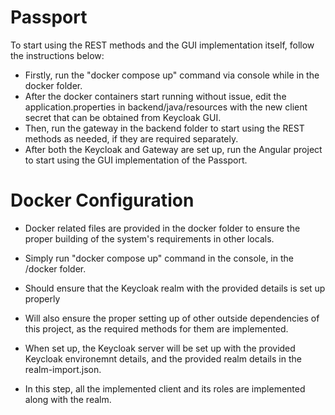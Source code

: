 # Passport 

To start using the REST methods and the GUI implementation itself, follow the instructions below:
- Firstly, run the "docker compose up" command via console while in the docker folder.
- After the docker containers start running without issue, edit the application.properties in backend/java/resources with the new client secret that can be obtained from Keycloak GUI.
- Then, run the gateway in the backend folder to start using the REST methods as needed, if they are required separately.
- After both the Keycloak and Gateway are set up, run the Angular project to start using the GUI implementation of the Passport.
# Docker Configuration

- Docker related files are provided in the docker folder to ensure the proper building of the system's requirements in other locals.
- Simply run "docker compose up" command in the console, in the /docker folder.
- Should ensure that the Keycloak realm with the provided details is set up properly
- Will also ensure the proper setting up of other outside dependencies of this project, as the required methods for them are implemented.

- When set up, the Keycloak server will be set up with the provided Keycloak environemnt details, and the provided realm details in the realm-import.json.
- In this step, all the implemented client and its roles are implemented along with the realm.